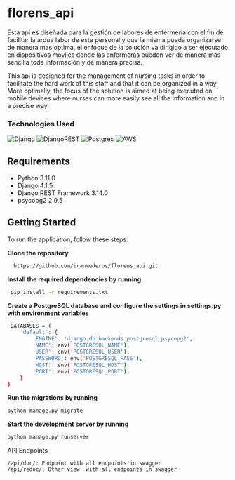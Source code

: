 # florens_api

Esta api es diseñada para la gestión de labores de enfermería con el fin de facilitar la ardua labor de este personal y que la misma pueda organizarse de manera 
mas optima, el enfoque de la solución va dirigido a ser ejecutado en dispositivos móviles donde las enfermeras pueden ver de manera mas sencilla toda información y
de manera precisa.

This api is designed for the management of nursing tasks in order to facilitate the hard work of this staff and that it can be organized in a way
More optimally, the focus of the solution is aimed at being executed on mobile devices where nurses can more easily see all the information and
in a precise way.

### Technologies Used

![Django](https://img.shields.io/badge/django-%23092E20.svg?style=for-the-badge&logo=django&logoColor=white)
![DjangoREST](https://img.shields.io/badge/DJANGO-REST-ff1709?style=for-the-badge&logo=django&logoColor=white&color=ff1709&labelColor=gray)
![Postgres](https://img.shields.io/badge/postgres-%23316192.svg?style=for-the-badge&logo=postgresql&logoColor=white)
![AWS](https://img.shields.io/badge/AWS-%23FF9900.svg?style=for-the-badge&logo=amazon-aws&logoColor=white)    



Requirements
------------

-  Python 3.11.0
-  Django 4.1.5
-  Django REST Framework 3.14.0
-  psycopg2 2.9.5

## Getting Started


To run the application, follow these steps:

**Clone the repository**
```bash
  https://github.com/iranmederos/florens_api.git
```

**Install the required dependencies by running**
```bash
 pip install -r requirements.txt
```
**Create a PostgreSQL database and configure the settings in settings.py with environment variables**
```bash
 DATABASES = {
    'default': {
        'ENGINE': 'django.db.backends.postgresql_psycopg2',
        'NAME': env('POSTGRESQL_NAME'),
        'USER': env('POSTGRESQL_USER'),
        'PASSWORD': env('POSTGRESQL_PASS'),
        'HOST': env('POSTGRESQL_HOST'),
        'PORT': env('POSTGRESQL_PORT'),
    }
}
```
**Run the migrations by running** 
 ```bash
 python manage.py migrate
```
**Start the development server by running**
 ```bash
python manage.py runserver
```
   

API Endpoints

    /api/doc/: Endpoint with all endpoints in swagger
    /api/redoc/: Other view  with all endpoints in swagger

